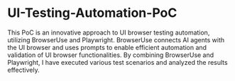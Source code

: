 # UI-Testing-Automation-PoC

This PoC is an innovative approach to UI browser testing automation, utilizing BrowserUse and Playwright. BrowserUse connects AI agents with the UI browser and uses prompts to enable efficient automation and validation of UI browser functionalities. By combining BrowserUse and Playwright, I have executed various test scenarios and analyzed the results effectively.
